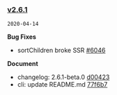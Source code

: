 ### [v2.6.1](https://github.com/youzan/vant/compare/v2.6.1-beta.0...v2.6.1)

`2020-04-14`

**Bug Fixes**

- sortChildren broke SSR [#6046](https://github.com/youzan/vant/issues/6046)

**Document**

- changelog: 2.6.1-beta.0 [d00423](https://github.com/youzan/vant/commit/d00423c002a469d528292e59f9cccca82a5e5d93)
- cli: update README.md [77f6b7](https://github.com/youzan/vant/commit/77f6b7a19a189945f09f06853d788f625e2fa65c)
